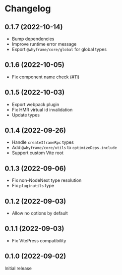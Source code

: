 # Changelog

## 0.1.7 (2022-10-14)

- Bump dependencies
- Improve runtime error message
- Export `@whyframe/core/global` for global types

## 0.1.6 (2022-10-05)

- Fix component name check ([#11](https://github.com/bluwy/whyframe/issues/11))

## 0.1.5 (2022-10-03)

- Export webpack plugin
- Fix HMR virtual id invalidation
- Update types

## 0.1.4 (2022-09-26)

- Handle `createIframeRpc` types
- Add `@whyframe/core/utils` to `optimizeDeps.include`
- Support custom Vite root

## 0.1.3 (2022-09-06)

- Fix non-NodeNext type resolution
- Fix `pluginutils` type

## 0.1.2 (2022-09-03)

- Allow no options by default

## 0.1.1 (2022-09-03)

- Fix VitePress compatibility

## 0.1.0 (2022-09-02)

Initial release
